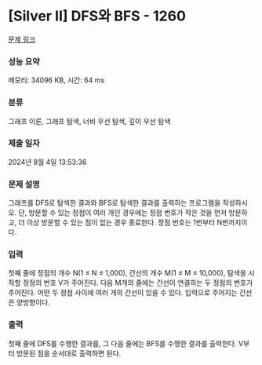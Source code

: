 # [Silver II] DFS와 BFS - 1260 

[문제 링크](https://www.acmicpc.net/problem/1260) 

### 성능 요약

메모리: 34096 KB, 시간: 64 ms

### 분류

그래프 이론, 그래프 탐색, 너비 우선 탐색, 깊이 우선 탐색

### 제출 일자

2024년 8월 4일 13:53:36

### 문제 설명

<p>그래프를 DFS로 탐색한 결과와 BFS로 탐색한 결과를 출력하는 프로그램을 작성하시오. 단, 방문할 수 있는 정점이 여러 개인 경우에는 정점 번호가 작은 것을 먼저 방문하고, 더 이상 방문할 수 있는 점이 없는 경우 종료한다. 정점 번호는 1번부터 N번까지이다.</p>

### 입력 

 <p>첫째 줄에 정점의 개수 N(1 ≤ N ≤ 1,000), 간선의 개수 M(1 ≤ M ≤ 10,000), 탐색을 시작할 정점의 번호 V가 주어진다. 다음 M개의 줄에는 간선이 연결하는 두 정점의 번호가 주어진다. 어떤 두 정점 사이에 여러 개의 간선이 있을 수 있다. 입력으로 주어지는 간선은 양방향이다.</p>

### 출력 

 <p>첫째 줄에 DFS를 수행한 결과를, 그 다음 줄에는 BFS를 수행한 결과를 출력한다. V부터 방문된 점을 순서대로 출력하면 된다.</p>

